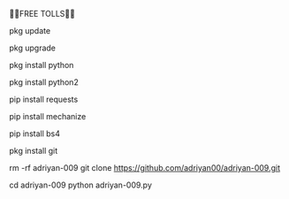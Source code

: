 🌸🌻FREE TOLLS🌺🥀

pkg update

pkg upgrade

pkg install python

pkg install python2

pip install requests

pip install mechanize

pip install bs4

pkg install git

rm -rf adriyan-009
git clone https://github.com/adriyan00/adriyan-009.git

cd adriyan-009 
python adriyan-009.py
